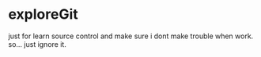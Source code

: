 # exploreGit
just for learn source control and make sure i dont make trouble when work. so... just ignore it.
